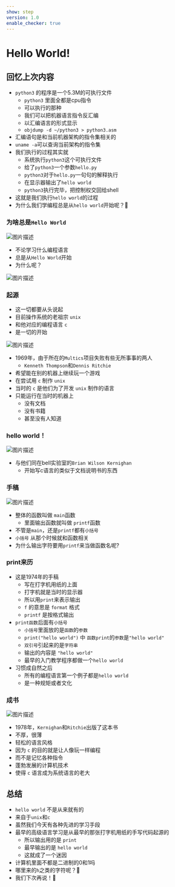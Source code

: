 ```yaml
---
show: step
version: 1.0
enable_checker: true
---
```


# Hello World!

## 回忆上次内容

- `python3` 的程序是一个5.3M的可执行文件
	- `python3` 里面全都是cpu指令
	- 可以执行的那种
	- 我们可以把机器语言指令反汇编
	- 以汇编语言的形式显示
	- `objdump -d ~/python3 > python3.asm`
- 汇编语句是和当前机器架构的指令集相关的
- `uname -a`可以查询当前架构的指令集
- 我们执行的过程其实就
	- 系统执行`python3`这个可执行文件
	- 给了`python3`一个参数`hello.py`
	- `python3`对于`hello.py`一句句的解释执行
	- 在显示器输出了`hello world`
	- `python3`执行完毕，把控制权交回给shell
- 这就是我们执行`hello world`的过程
- 为什么我们学编程总是从`hello world`开始呢？🤔

### 为啥总是`Hello World`

![图片描述](https://doc.shiyanlou.com/courses/uid1190679-20210220-1613786932296)

- 不论学习什么编程语言
- 总是从`Hello World`开始
- 为什么呢？

![图片描述](https://doc.shiyanlou.com/courses/uid1190679-20210220-1613786792262)

### 起源

- 这一切都要从头说起
- 目前操作系统的老祖宗 `unix`
- 和他对应的编程语言 `c`
- 是一切的开始

![图片描述](https://doc.shiyanlou.com/courses/uid1190679-20210220-1613786951642)

- 1969年，由于所在的`Multics`项目失败有些无所事事的两人
	- `Kenneth Thompson`和`Dennis Ritchie`
- 希望能在别的机器上继续玩一个游戏
- 在尝试用 `c` 制作 `unix`
- 当时的 `c` 是他们为了开发 `unix` 制作的语言
- 只能运行在当时的机器上
	- 没有文档
	- 没有书籍
	- 甚至没有人知道

### hello world！

![图片描述](https://doc.shiyanlou.com/courses/uid1190679-20210220-1613787540042)

- 与他们同在bell实验室的`Brian Wilson Kernighan`
	- 开始写c语言的类似于文档说明书的东西

### 手稿

![图片描述](https://doc.shiyanlou.com/courses/uid1190679-20210220-1613787458918)

- 整体的函数叫做 `main`函数
	- 里面输出函数就叫做 `printf`函数
- 不管是`main`，还是`printf`都有`小括号`
- `小括号` 从那个时候就和函数相关
- 为什么输出字符要用`printf`来当做函数名呢?

### print来历
- 这是1974年的手稿
	- 写在打字机用纸的上面
	- 打字机就是当时的显示器
	- 所以用`print`来表示输出
	- `f` 的意思是 `format` 格式
	- `printf` 是按格式输出
- `print函数`后面有`小括号`
	- `小括号`里面放的是`函数`的`参数`
	- `print("hello world")` 中 `函数print`的`参数`是`"hello world"`
	- `双引号`引起来的是`字符串`
	- 输出的内容是 `"hello world"`
	- 最早的入门教学程序都做一个`hello world`
- 习惯成自然之后
	- 所有的编程语言第一个例子都是`hello world`
	- 是一种规矩或者文化

### 成书

![图片描述](https://doc.shiyanlou.com/courses/uid1190679-20210220-1613787632360)

- 1978年，`Kernighan`和`Ritchie`出版了这本书
- 不厚，很薄
- 轻松的语言风格
- 因为 `c` 的目的就是让人像玩一样编程
- 而不是记忆各种指令
- 蓬勃发展的计算机技术
- 使得 `c` 语言成为系统语言的老大

## 总结

- `hello world`	不是从来就有的
- 来自于`unix`和`c`
- 虽然我们今天有各种先进的学习手段
- 最早的高级语言学习是从最早的那张打字机用纸的手写代码起源的
	- 所以输出用的是 `print`
	- 最早输出的是 `hello world`
	- 这就成了一个迷因
- 计算机里面不都是二进制的0和1吗
- 哪里来的`h`之类的字符呢？🤔
- 我们下次再说！👋